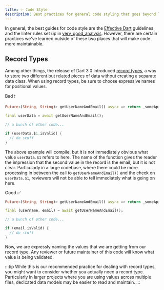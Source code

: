 ```yaml
---
title: ✨ Code Style
description: Best practices for general code styling that goes beyond linter rules. 
---
```


In general, the best guides for code style are the [Effective Dart](https://dart.dev/effective-dart) guidelines and the linter rules set up in [very_good_analysis](https://pub.dev/packages/very_good_analysis). However, there are certain practices we've learned outside of these two places that will make code more maintainable.

## Record Types

Among other things, the release of Dart 3.0 introduced [record types](https://dart.dev/language/records), a way to store two different but related pieces of data without creating a separate data class. When using record types, be sure to choose expressive names for positional values.

Bad ❗️

```dart
Future<(String, String)> getUserNameAndEmail() async => return _someApiFetchMethod();

final userData = await getUserNameAndEmail();  

// a bunch of other code...

if (userData.$1.isValid) {
  // do stuff
}
```

The above example will compile, but it is not immediately obvious what value `userData.$1` refers to here. The name of the function gives the reader the impression that the second value in the record is the email, but it is not clear. Particularly in a large codebase, where there could be more processing in between the call to `getUserNameAndEmail()` and the check on `userData.$1`, reviewers will not be able to tell immediately what is going on here. 

Good ✅

```dart
Future<(String, String)> getUserNameAndEmail() async => return _someApiFetchMethod();

final (username, email) = await getUserNameAndEmail();  

// a bunch of other code...

if (email.isValid) {
  // do stuff
}
```

Now, we are expressly naming the values that we are getting from our record type. Any reviewer or future maintainer of this code will know what value is being validated.

:::tip
While this is our recommended practice for dealing with record types, you might want to consider whether you actually need a record type. Particularly in larger projects where you are using values across multiple files, dedicated data models may be easier to read and maintain.
:::

